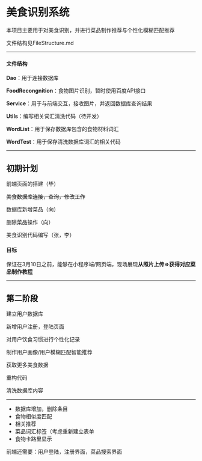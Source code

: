 # 美食识别系统
 本项目主要用于对美食识别，并进行菜品制作推荐与个性化模糊匹配推荐

文件结构见FileStructure.md

---

#### **文件结构**

**Dao**：用于连接数据库

**FoodRecongnition**：食物图片识别，暂时使用百度API接口

**Service**：用于与前端交互，接收图片，并返回数据库查询结果

**Utils**：编写相关词汇清洗代码（待开发）

**WordList**：用于保存数据库包含的食物材料词汇

**WordTest**：用于保存清洗数据库词汇的相关代码

---

## 初期计划

前端页面的搭建（毕）

~~美食数据库连接，查询，修改工作~~

数据库新增菜品（向）

删除菜品操作（向）

美食识别代码编写（张，李）

#### **目标**

保证在3月10日之前，能够在小程序端/网页端，现场展现**从照片上传$\Longrightarrow$获得对应菜品制作教程**

---

## 第二阶段

建立用户数据库

新增用户注册，登陆页面

对用户饮食习惯进行个性化记录

制作用户画像/用户模糊匹配智能推荐

获取更多美食数据

重构代码

清洗数据库内容

---

+ 数据库增加，删除条目
+ 食物相似度匹配
+ 相关推荐
+ 菜品词汇标签（考虑重新建立表单
+ 食物卡路里显示



前端还需要：用户登陆，注册界面，菜品搜索界面

